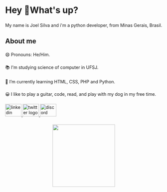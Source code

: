 <h1 align="left">Hey 🤟What's up?</h1>

###
<p align="left">My name is Joel Silva and i'm a python developer, from  Minas Gerais, Brasil.</p>

###
<h2 align="left">About me</h2>

###

<p align="left">😄 Pronouns: He/Him.</p>

###

<p align="left">📚 I'm studying science of computer in UFSJ.</p>

###

<p align="left">🌱 I’m currently learning HTML, CSS, PHP and Python.</p>

###

<p align="left">😀 I like to play a guitar, code, read, and play with my dog in my free time.</p>

###

<p align="left"></p>

###
<div align="left">
  <a href="https://www.linkedin.com/in/joel-silva-3087a1193/" target="_blank">
    <img src="https://raw.githubusercontent.com/maurodesouza/profile-readme-generator/master/src/assets/icons/social/linkedin/default.svg" width="52" height="40" alt="linkedin logo"  />
  </a>
  <a href="https://twitter.com/jorelzu" target="_blank">
    <img src="https://raw.githubusercontent.com/maurodesouza/profile-readme-generator/master/src/assets/icons/social/twitter/default.svg" width="52" height="40" alt="twitter logo"  />
  </a>
  <a href="joel#6553" target="_blank">
    <img src="https://raw.githubusercontent.com/maurodesouza/profile-readme-generator/master/src/assets/icons/social/discord/default.svg" width="52" height="40" alt="discord logo"  />
  </a>
</div>

###
<div align="center">
  <img height="200" src="https://animesher.com/orig/1/151/1510/15102/animesher.com_laugh-happy-one-piece-1510264.gif"  />
</div>

###



